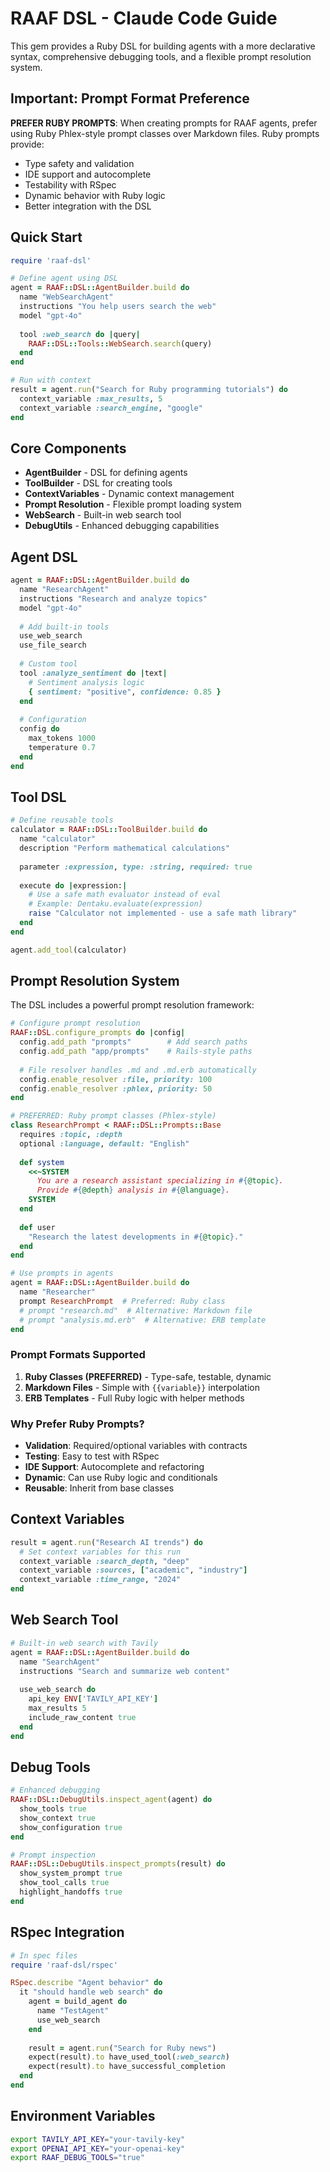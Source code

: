 # RAAF DSL - Claude Code Guide

This gem provides a Ruby DSL for building agents with a more declarative syntax, comprehensive debugging tools, and a flexible prompt resolution system.

## Important: Prompt Format Preference

**PREFER RUBY PROMPTS**: When creating prompts for RAAF agents, prefer using Ruby Phlex-style prompt classes over Markdown files. Ruby prompts provide:
- Type safety and validation
- IDE support and autocomplete
- Testability with RSpec
- Dynamic behavior with Ruby logic
- Better integration with the DSL

## Quick Start

```ruby
require 'raaf-dsl'

# Define agent using DSL
agent = RAAF::DSL::AgentBuilder.build do
  name "WebSearchAgent"
  instructions "You help users search the web"
  model "gpt-4o"
  
  tool :web_search do |query|
    RAAF::DSL::Tools::WebSearch.search(query)
  end
end

# Run with context
result = agent.run("Search for Ruby programming tutorials") do
  context_variable :max_results, 5
  context_variable :search_engine, "google"
end
```

## Core Components

- **AgentBuilder** - DSL for defining agents
- **ToolBuilder** - DSL for creating tools
- **ContextVariables** - Dynamic context management
- **Prompt Resolution** - Flexible prompt loading system
- **WebSearch** - Built-in web search tool
- **DebugUtils** - Enhanced debugging capabilities

## Agent DSL

```ruby
agent = RAAF::DSL::AgentBuilder.build do
  name "ResearchAgent"
  instructions "Research and analyze topics"
  model "gpt-4o"
  
  # Add built-in tools
  use_web_search
  use_file_search
  
  # Custom tool
  tool :analyze_sentiment do |text|
    # Sentiment analysis logic
    { sentiment: "positive", confidence: 0.85 }
  end
  
  # Configuration
  config do
    max_tokens 1000
    temperature 0.7
  end
end
```

## Tool DSL

```ruby
# Define reusable tools
calculator = RAAF::DSL::ToolBuilder.build do
  name "calculator"
  description "Perform mathematical calculations"
  
  parameter :expression, type: :string, required: true
  
  execute do |expression:|
    # Use a safe math evaluator instead of eval
    # Example: Dentaku.evaluate(expression)
    raise "Calculator not implemented - use a safe math library"
  end
end

agent.add_tool(calculator)
```

## Prompt Resolution System

The DSL includes a powerful prompt resolution framework:

```ruby
# Configure prompt resolution
RAAF::DSL.configure_prompts do |config|
  config.add_path "prompts"        # Add search paths
  config.add_path "app/prompts"    # Rails-style paths
  
  # File resolver handles .md and .md.erb automatically
  config.enable_resolver :file, priority: 100
  config.enable_resolver :phlex, priority: 50
end

# PREFERRED: Ruby prompt classes (Phlex-style)
class ResearchPrompt < RAAF::DSL::Prompts::Base
  requires :topic, :depth
  optional :language, default: "English"
  
  def system
    <<~SYSTEM
      You are a research assistant specializing in #{@topic}.
      Provide #{@depth} analysis in #{@language}.
    SYSTEM
  end
  
  def user
    "Research the latest developments in #{@topic}."
  end
end

# Use prompts in agents
agent = RAAF::DSL::AgentBuilder.build do
  name "Researcher"
  prompt ResearchPrompt  # Preferred: Ruby class
  # prompt "research.md"  # Alternative: Markdown file
  # prompt "analysis.md.erb"  # Alternative: ERB template
end
```

### Prompt Formats Supported

1. **Ruby Classes (PREFERRED)** - Type-safe, testable, dynamic
2. **Markdown Files** - Simple with `{{variable}}` interpolation
3. **ERB Templates** - Full Ruby logic with helper methods

### Why Prefer Ruby Prompts?

- **Validation**: Required/optional variables with contracts
- **Testing**: Easy to test with RSpec
- **IDE Support**: Autocomplete and refactoring
- **Dynamic**: Can use Ruby logic and conditionals
- **Reusable**: Inherit from base classes

## Context Variables

```ruby
result = agent.run("Research AI trends") do
  # Set context variables for this run
  context_variable :search_depth, "deep"
  context_variable :sources, ["academic", "industry"]
  context_variable :time_range, "2024"
end
```

## Web Search Tool

```ruby
# Built-in web search with Tavily
agent = RAAF::DSL::AgentBuilder.build do
  name "SearchAgent"
  instructions "Search and summarize web content"
  
  use_web_search do
    api_key ENV['TAVILY_API_KEY']
    max_results 5
    include_raw_content true
  end
end
```

## Debug Tools

```ruby
# Enhanced debugging
RAAF::DSL::DebugUtils.inspect_agent(agent) do
  show_tools true
  show_context true
  show_configuration true
end

# Prompt inspection
RAAF::DSL::DebugUtils.inspect_prompts(result) do
  show_system_prompt true
  show_tool_calls true
  highlight_handoffs true
end
```

## RSpec Integration

```ruby
# In spec files
require 'raaf-dsl/rspec'

RSpec.describe "Agent behavior" do
  it "should handle web search" do
    agent = build_agent do
      name "TestAgent"
      use_web_search
    end
    
    result = agent.run("Search for Ruby news")
    expect(result).to have_used_tool(:web_search)
    expect(result).to have_successful_completion
  end
end
```

## Environment Variables

```bash
export TAVILY_API_KEY="your-tavily-key"
export OPENAI_API_KEY="your-openai-key"
export RAAF_DEBUG_TOOLS="true"
```